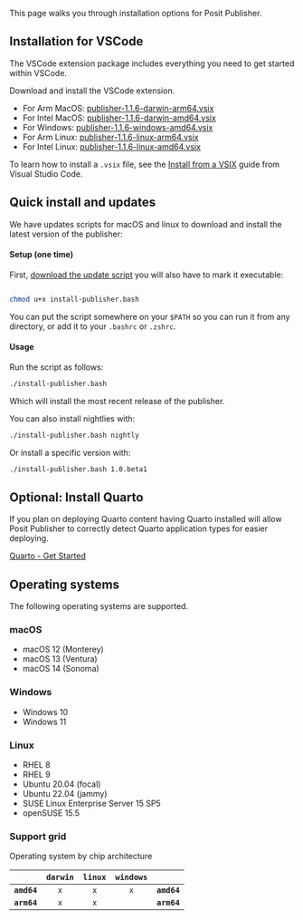 This page walks you through installation options for Posit Publisher.

## Installation for VSCode

The VSCode extension package includes everything you need to get started within
VSCode.

Download and install the VSCode extension.

- For Arm MacOS: [publisher-1.1.6-darwin-arm64.vsix](https://cdn.posit.co/publisher/releases/tags/v1.1.6/publisher-1.1.6-darwin-arm64.vsix)
- For Intel MacOS: [publisher-1.1.6-darwin-amd64.vsix](https://cdn.posit.co/publisher/releases/tags/v1.1.6/publisher-1.1.6-darwin-amd64.vsix)
- For Windows: [publisher-1.1.6-windows-amd64.vsix](https://cdn.posit.co/publisher/releases/tags/v1.1.6/publisher-1.1.6-windows-amd64.vsix)
- For Arm Linux: [publisher-1.1.6-linux-arm64.vsix](https://cdn.posit.co/publisher/releases/tags/v1.1.6/publisher-1.1.6-linux-arm64.vsix)
- For Intel Linux: [publisher-1.1.6-linux-amd64.vsix](https://cdn.posit.co/publisher/releases/tags/v1.1.6/publisher-1.1.6-linux-amd64.vsix)

To learn how to install a `.vsix` file, see the [Install from a
VSIX](https://code.visualstudio.com/docs/editor/extension-marketplace#_install-from-a-vsix)
guide from Visual Studio Code.

## Quick install and updates

We have updates scripts for macOS and linux to download and install the latest version of the publisher:

#### Setup (one time)

First, [download the update script](https://raw.githubusercontent.com/posit-dev/publisher/main/install-publisher.bash) you will also have to mark it executable:

```bash

chmod u+x install-publisher.bash
```

You can put the script somewhere on your `$PATH` so you can run it from any directory, or add it to your `.bashrc` or `.zshrc`.

#### Usage

Run the script as follows:

```bash
./install-publisher.bash
```

Which will install the most recent release of the publisher.

You can also install nightlies with:

```bash
./install-publisher.bash nightly
```

Or install a specific version with:

```bash
./install-publisher.bash 1.0.beta1
```

## Optional: Install Quarto

If you plan on deploying Quarto content having Quarto installed will allow
Posit Publisher to correctly detect Quarto application types for easier
deploying.

[Quarto - Get Started](https://quarto.org/docs/get-started/)

## Operating systems

The following operating systems are supported.

### macOS

- macOS 12 (Monterey)
- macOS 13 (Ventura)
- macOS 14 (Sonoma)

### Windows

- Windows 10
- Windows 11

### Linux

- RHEL 8
- RHEL 9
- Ubuntu 20.04 (focal)
- Ubuntu 22.04 (jammy)
- SUSE Linux Enterprise Server 15 SP5
- openSUSE 15.5

### Support grid

Operating system by chip architecture

|             | `darwin` | `linux` | `windows` |             |
| ----------: | :------: | :-----: | :-------: | :---------- |
| **`amd64`** |   `x`    |   `x`   |    `x`    | **`amd64`** |
| **`arm64`** |   `x`    |   `x`   |           | **`arm64`** |

